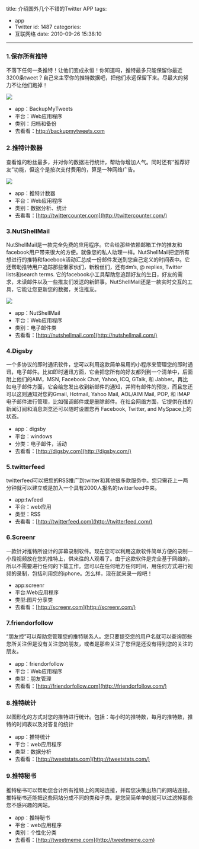 title: 介绍国外几个不错的Twitter APP
tags:
  - app
  - Twitter
id: 1487
categories:
  - 互联网络
date: 2010-09-26 15:38:10
---

### 1.保存所有推特

不落下任何一条推特！让他们变成永恒！你知道吗，推特最多只能保留你最近3200条tweet？自己来主宰你的推特数据吧，把他们永远保留下来。尽最大的努力不让他们跑掉！

![](http://a.kainy.cn/201009/1009081511709c773b3718438b.png)

*   app：BackupMyTweets
*   平台：Web应用程序
*   类别：归档和备份
*   去看看：http://backupmytweets.com
<!--more-->

### 2.推特计数器

查看谁的粉丝最多，并对你的数据进行统计，帮助你增加人气。同时还有“推荐好友”功能，但这个是按次支付费用的，算是一种网络广告。

![](http://a.kainy.cn/201009/100908151059a70553de64fc35.png)

*   app：推特计数器
*   平台：Web应用程序
*   类别：数据分析、统计
*   去看看：[http://twittercounter.com](http://twittercounter.com/)

### 3.NutShellMail

NutShellMail是一款完全免费的应用程序。它会给那些依赖邮箱工作的推友和facebook用户带来很大的方便。就像您的私人助理一样。NutShellMail把您所有想进行的推特和facebook活动汇总成一份邮件发送到您自己定义的时间表中。它还帮助推特用户追踪那些懒家伙们，新粉丝们，还有dm’s, @ replies, Twitter lists和search terms. 它的facebook小工具帮助您追踪好友的生日，好友的需求，未读邮件以及一些推友们发送的新鲜事。NutShellMail还是一款实时交互的工具，它能让您更新您的数据，关注推友。

![](http://a.kainy.cn/201009/100908151153712e9db294a1e0.png)

*   app：NutShellMail
*   平台：Web应用程序
*   类别：电子邮件类
*   去看看：[http://nutshellmail.com](http://nutshellmail.com/)

### 4.Digsby

一个多协议的即时通讯软件，您可以利用这款简单易用的小程序来管理您的即时通讯，电子邮件。比如即时通讯方面，它会把您所有的好友都列到一个清单中，后面附上他们的AIM，MSN, Facebook Chat, Yahoo, ICQ, GTalk, 和 Jabber。再比如电子邮件方面，它会给您发出收到新邮件的通知，并附有邮件的预览，而且您还可以这则通知对您的Gmail, Hotmail, Yahoo Mail, AOL/AIM Mail, POP, 和 IMAP电子邮件进行管理，比如强调邮件或是删除邮件。在社会网络方面，它提供在线的新闻订阅和消息浏览还可以随时设置您再 Facebook, Twitter, and MySpace上的状态。

*   app：digsby
*   平台：windows
*   分类：电子邮件，活动
*   去看看：[http://digsby.com](http://digsby.com/)

### 5.twitterfeed

twitterfeed可以把您的RSS推广到twitter和其他很多款服务中。您只需花上一两分钟就可以建立或是加入一个具有2000人报名的twitterfeed中来。

*   app:twfeed
*   平台：web应用
*   类型：RSS
*   去看看：[http://twitterfeed.com](http://twitterfeed.com/)

### 6.Screenr

一款针对推特所设计的屏幕录制软件。现在您可以利用这款软件简单方便的录制一小段视频放在您的推特上，供来往的人观看了。由于这款软件是完全基于网络的，所以不需要进行任何的下载工作。您可以在任何地方任何时间，用任何方式进行视频的录制，包括利用您的iphone。怎么样，现在就来录一段吧！

*   app:screenr
*   平台:Web应用程序
*   类型:图片分享类
*   去看看：[http://screenr.com](http://screenr.com/)

### 7.friendorfollow

“朋友控”可以帮助您管理您的推特联系人。您只要提交您的用户名就可以查询那些您所关注但是没有关注您的朋友，或者是那些关注了您但是还没有得到您的关注的朋友。

*   app：friendorfollow
*   平台：Web应用程序
*   类型：朋友管理
*   去看看：[http://friendorfollow.com](http://friendorfollow.com/)

### 8.推特统计

以图形化的方式对您的推特进行统计。包括：每小时的推特数，每月的推特数，推特的时间表以及对答复的统计

*   app：推特统计
*   平台：web应用程序
*   类型：数据分析
*   去看看：[http://tweetstats.com](http://tweetstats.com/)

### 9.推特秘书

推特秘书可以帮助您合计所有推特上的网站连接，并帮您决策出热门的网站连接。推特秘书还能把这些网站分成不同的类和子类。是您简简单单的就可以过滤掉那些您不感兴趣的网站。

*   app：推特秘书
*   平台：web应用程序
*   类别：个性化分类
*   去看看：[http://tweetmeme.com](http://tweetmeme.com)